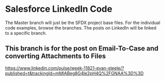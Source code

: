 # Salesforce LinkedIn Code

The Master branch will just be the SFDX project base files. For the individual code examples, browse the branches. The posts on LinkedIn will be linked to a specific branch.

## This branch is for the post on Email-To-Case and converting Attachments to Files
https://www.linkedin.com/pulse/week-11821-evan-steele/?published=t&trackingId=mMlABeg8G4le2pH4Q%2FGNAA%3D%3D
